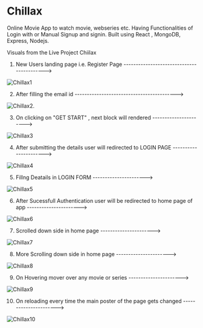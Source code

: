 # Chillax
Online Movie App to watch movie, webseries etc. Having Functionalities of Login with or Manual Signup and signin. Built using React , MongoDB, Express, Nodejs.

Visuals from the Live Project Chiilax

1. New Users landing page  i.e. Register Page ------------------------------------------>

![Chillax1](https://user-images.githubusercontent.com/60600782/177554745-674c7647-2911-47c2-8f08-8b565eeda86e.PNG)


2. After filling the email id ------------------------------------------>

![Chillax2](https://user-images.githubusercontent.com/60600782/177554754-847153c8-bdd0-4136-a735-20540a58d888.PNG).


3. On clicking on "GET START" , next block will rendered ---------------------->

![Chillax3](https://user-images.githubusercontent.com/60600782/177554762-20dd9a1c-8502-4bdd-9958-e1d85a2d5a26.PNG)


4. After submitting the details user will redirected to LOGIN PAGE ---------------------->

![Chillax4](https://user-images.githubusercontent.com/60600782/177554764-0e24f20f-3bea-410f-8c7d-314e31ceb18c.PNG)


5. Fillng Deatails in LOGIN FORM ---------------------->

![Chillax5](https://user-images.githubusercontent.com/60600782/177554766-22775e06-3cbd-4830-91e3-c81df8868214.PNG)


6. After Sucessfull Authentication user will be redirected to home page of app ---------------------->

![Chillax6](https://user-images.githubusercontent.com/60600782/177554770-d953465c-fdb5-4b88-a632-f4615b692b84.PNG)


7. Scrolled down side in home page ---------------------->

![Chillax7](https://user-images.githubusercontent.com/60600782/177554774-015a3b9d-4151-4f84-b322-f284d9f303d0.PNG)


8. More Scrolling down side in home page ---------------------->

![Chillax8](https://user-images.githubusercontent.com/60600782/177554776-8de416f1-005a-4acf-aa01-4c19e1f98413.PNG)


9. On Hovering mover over any movie or series  ---------------------->

![Chillax9](https://user-images.githubusercontent.com/60600782/177554783-71eb82de-d5dc-4248-8f3f-1b8c600ac2c5.PNG)

10. On reloading every time the main poster of the page gets changed ---------------------->

![Chillax10](https://user-images.githubusercontent.com/60600782/177554786-1ea125a2-05ce-4bf1-bf0d-42ef8a4276d5.PNG)


